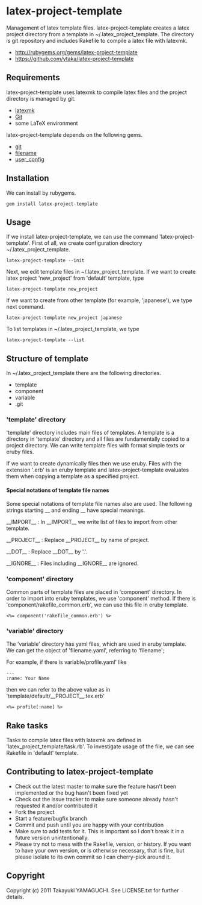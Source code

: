 # latex-project-template

Management of latex template files.
latex-project-template creates a latex project directory from a template
in ~/.latex\_project\_template.
The directory is git repository and includes Rakefile to compile
a latex file with latexmk.

- <http://rubygems.org/gems/latex-project-template>
- <https://github.com/ytaka/latex-project-template>

## Requirements

latex-project-template uses latexmk to compile latex files and
the project directory is managed by git.

- [latexmk](http://www.phys.psu.edu/~collins/software/latexmk-jcc/)
- [Git](http://git-scm.com/)
- some LaTeX environment

latex-project-template depends on the following gems.

- [git](http://rubygems.org/gems/git)
- [filename](http://rubygems.org/gems/filename)
- [user_config](http://rubygems.org/gems/user_config)

## Installation

We can install by rubygems.

    gem install latex-project-template

## Usage

If we install latex-project-template, we can use the command 'latex-project-template'.
First of all, we create configuration directory ~/.latex\_project\_template.

    latex-project-template --init

Next, we edit template files in ~/.latex\_project\_template.
If we want to create latex project 'new_project' from 'default' template, type

    latex-project-template new_project

If we want to create from other template (for example, 'japanese'),
we type next command.

    latex-project-template new_project japanese

To list templates in ~/.latex\_project\_template, we type

    latex-project-template --list

## Structure of template

In ~/.latex\_project\_template there are the following directories.

- template
- component
- variable
- .git

### 'template' directory

'template' directory includes main files of templates.
A template is a directory in 'template' directory and
all files are fundamentally copied to a project directory.
We can write template files with format simple texts or eruby files.

If we want to create dynamically files then we use eruby.
Files with the extension '.erb' is an eruby template and
latex-project-template evaluates them when copying a template as a specified project.

#### Special notations of template file names

Some special notations of template file names also are used.
The following strings starting \_\_ and ending \_\_ have special meanings.

\_\_IMPORT\_\_
: In \_\_IMPORT\_\_ we write list of files to import from other template.

\_\_PROJECT\_\_
: Replace \_\_PROJECT\_\_ by name of project.

\_\_DOT\_\_
: Replace \_\_DOT\_\_ by '.'.

\_\_IGNORE\_\_
: Files including \_\_IGNORE\_\_ are ignored.

### 'component' directory

Common parts of template files are placed in 'component' directory.
In order to import into eruby templates, we use 'component' method.
If there is 'component/rakefile_common.erb',
we can use this file in eruby template.

    <%= component('rakefile_common.erb') %>    

### 'variable' directory

The 'variable' directory has yaml files,
which are used in eruby template.
We can get the object of 'filename.yaml',
referring to 'filename';

For example, if there is variable/profile.yaml' like

    ---
    :name: Your Name

then we can refer to the above value as in 'template/default/\_\_PROJECT\_\_.tex.erb'

    <%= profile[:name] %>

## Rake tasks

Tasks to compile latex files with latexmk are defined in 'latex\_project\_template/task.rb'.
To investigate usage of the file,
we can see Rakefile in 'default' template.

## Contributing to latex-project-template
 
- Check out the latest master to make sure the feature hasn't been implemented or the bug hasn't been fixed yet
- Check out the issue tracker to make sure someone already hasn't requested it and/or contributed it
- Fork the project
- Start a feature/bugfix branch
- Commit and push until you are happy with your contribution
- Make sure to add tests for it. This is important so I don't break it in a future version unintentionally.
- Please try not to mess with the Rakefile, version, or history. If you want to have your own version, or is otherwise necessary, that is fine, but please isolate to its own commit so I can cherry-pick around it.

## Copyright

Copyright (c) 2011 Takayuki YAMAGUCHI. See LICENSE.txt for
further details.


